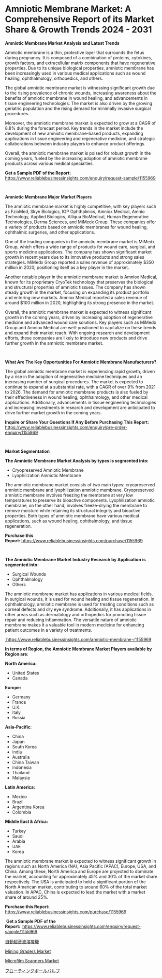 <p><h1>Amniotic Membrane Market: A Comprehensive Report of its Market Share & Growth Trends 2024 - 2031</h1></p><p><strong>Amniotic Membrane Market Analysis and Latest Trends</strong></p>
<p><p>Amniotic membrane is a thin, protective layer that surrounds the fetus during pregnancy. It is composed of a combination of proteins, cytokines, growth factors, and extracellular matrix components that have regenerative properties. Due to its unique biological properties, amniotic membrane has been increasingly used in various medical applications such as wound healing, ophthalmology, orthopedics, and others.</p><p>The global amniotic membrane market is witnessing significant growth due to the rising prevalence of chronic wounds, increasing awareness about the benefits of amniotic membrane in wound healing, and advancements in tissue engineering technologies. The market is also driven by the growing geriatric population and the rising demand for minimally invasive surgical procedures.</p><p>Moreover, the amniotic membrane market is expected to grow at a CAGR of 8.8% during the forecast period. Key trends in the market include the development of new amniotic membrane-based products, expanding applications in tissue engineering and regenerative medicine, and strategic collaborations between industry players to enhance product offerings.</p><p>Overall, the amniotic membrane market is poised for robust growth in the coming years, fueled by the increasing adoption of amniotic membrane products across various medical specialties.</p></p>
<p><strong>Get a Sample PDF of the Report:&nbsp;</strong> <a href="https://www.reliablebusinessinsights.com/enquiry/request-sample/1155969">https://www.reliablebusinessinsights.com/enquiry/request-sample/1155969</a></p>
<p>&nbsp;</p>
<p><strong>Amniotic Membrane Major Market Players</strong></p>
<p><p>The amniotic membrane market is highly competitive, with key players such as FzioMed, Skye Biologics, IOP Ophthalmics, Amniox Medical, Amnio Technology, Applied Biologics, Alliqua BioMedical, Human Regenerative Technologies, Derma Sciences, and MiMedx Group. These companies offer a variety of products based on amniotic membranes for wound healing, ophthalmic surgeries, and other applications.</p><p>One of the leading companies in the amniotic membrane market is MiMedx Group, which offers a wide range of products for wound care, surgical, and sports medicine applications. The company has shown significant market growth in recent years due to its innovative products and strong sales strategies. MiMedx Group reported a sales revenue of approximately $350 million in 2020, positioning itself as a key player in the market.</p><p>Another notable player in the amniotic membrane market is Amniox Medical, known for its proprietary CryoTek technology that preserves the biological and structural properties of amniotic tissues. The company has shown steady growth in the market, focusing on expanding its product portfolio and entering new markets. Amniox Medical reported a sales revenue of around $100 million in 2020, highlighting its strong presence in the market.</p><p>Overall, the amniotic membrane market is expected to witness significant growth in the coming years, driven by increasing adoption of regenerative medicine and advanced wound care solutions. Key players such as MiMedx Group and Amniox Medical are well-positioned to capitalize on these trends and expand their market reach. With ongoing research and development efforts, these companies are likely to introduce new products and drive further growth in the amniotic membrane market.</p></p>
<p>&nbsp;</p>
<p><strong>What Are The Key Opportunities For Amniotic Membrane Manufacturers?</strong></p>
<p><p>The global amniotic membrane market is experiencing rapid growth, driven by a rise in the adoption of regenerative medicine techniques and an increasing number of surgical procedures. The market is expected to continue to expand at a substantial rate, with a CAGR of over 9% from 2021 to 2026. The demand for amniotic membrane products is also fueled by their effectiveness in wound healing, ophthalmology, and other medical applications. Additionally, advancements in tissue engineering technologies and increasing investments in research and development are anticipated to drive further market growth in the coming years.</p></p>
<p><strong>Inquire or Share Your Questions If Any Before Purchasing This Report:</strong> <a href="https://www.reliablebusinessinsights.com/enquiry/pre-order-enquiry/1155969">https://www.reliablebusinessinsights.com/enquiry/pre-order-enquiry/1155969</a></p>
<p>&nbsp;</p>
<p><strong>Market Segmentation</strong></p>
<p><strong>The Amniotic Membrane Market Analysis by types is segmented into:</strong></p>
<p><ul><li>Cryopreserved Amniotic Membrane</li><li>Lyophilization Amniotic Membrane</li></ul></p>
<p><p>The amniotic membrane market consists of two main types: cryopreserved amniotic membrane and lyophilization amniotic membrane. Cryopreserved amniotic membrane involves freezing the membrane at very low temperatures to preserve its bioactive components. Lyophilization amniotic membrane, on the other hand, involves freeze-drying the membrane to remove moisture while retaining its structural integrity and bioactive properties. Both types of amniotic membrane have various medical applications, such as wound healing, ophthalmology, and tissue regeneration.</p></p>
<p><strong>Purchase this Report:&nbsp;</strong><a href="https://www.reliablebusinessinsights.com/purchase/1155969">https://www.reliablebusinessinsights.com/purchase/1155969</a></p>
<p>&nbsp;</p>
<p><strong>The Amniotic Membrane Market Industry Research by Application is segmented into:</strong></p>
<p><ul><li>Surgical Wounds</li><li>Ophthalmology</li><li>Others</li></ul></p>
<p><p>The amniotic membrane market has applications in various medical fields. In surgical wounds, it is used for wound healing and tissue regeneration. In ophthalmology, amniotic membrane is used for treating conditions such as corneal defects and dry eye syndrome. Additionally, it has applications in other areas such as dermatology and orthopedics for promoting tissue repair and reducing inflammation. The versatile nature of amniotic membrane makes it a valuable tool in modern medicine for enhancing patient outcomes in a variety of treatments.</p></p>
<p><a href="https://www.reliablebusinessinsights.com/amniotic-membrane-r1155969">&nbsp;https://www.reliablebusinessinsights.com/amniotic-membrane-r1155969</a></p>
<p><strong>In terms of Region, the Amniotic Membrane Market Players available by Region are:</strong></p>
<p>
    <p> <strong> North America: </strong>
        <ul>
            <li>United States</li>
            <li>Canada</li>
        </ul>
        </p> 
    <p> <strong> Europe: </strong>
        <ul>
            <li>Germany</li>
            <li>France</li>
            <li>U.K.</li>
            <li>Italy</li>
            <li>Russia</li>
        </ul>
        </p> 
    <p> <strong> Asia-Pacific: </strong>
        <ul>
            <li>China</li>
            <li>Japan</li>
            <li>South Korea</li>
            <li>India</li>
            <li>Australia</li>
            <li>China Taiwan</li>
            <li>Indonesia</li>
            <li>Thailand</li>
            <li>Malaysia</li>
        </ul>
        </p> 
    <p> <strong> Latin America: </strong>
        <ul>
            <li>Mexico</li>
            <li>Brazil</li>
            <li>Argentina Korea</li>
            <li>Colombia</li>
        </ul>
        </p> 
    <p> <strong> Middle East & Africa: </strong>
        <ul>
            <li>Turkey</li>
            <li>Saudi</li>
            <li>Arabia</li>
            <li>UAE</li>
            <li>Korea</li>
        </ul>
    </p>
    </p>
<p><p>The amniotic membrane market is expected to witness significant growth in regions such as North America (NA), Asia Pacific (APAC), Europe, USA, and China. Among these, North America and Europe are projected to dominate the market, accounting for approximately 45% and 30% of the market share respectively. The USA is anticipated to hold a significant portion of the North American market, contributing to around 60% of the total market valuation. In APAC, China is expected to lead the market with a market share of around 25%.</p></p>
<p><strong>Purchase this Report: </strong><a href="https://www.reliablebusinessinsights.com/purchase/1155969">https://www.reliablebusinessinsights.com/purchase/1155969</a></p>
<p>&nbsp;<strong>Get a Sample PDF of the Report:&nbsp;&nbsp;</strong><a href="https://www.reliablebusinessinsights.com/enquiry/request-sample/1155969">https://www.reliablebusinessinsights.com/enquiry/request-sample/1155969</a></p>
<p><strong></strong></p>
<p><p><a href="https://github.com/dawson566/Market-Research-Report-List-2/blob/main/8426364166093.md">自動超音波溶接機</a></p><p><a href="https://github.com/seekum/Market-Research-Report-List-3/blob/main/mining-graders-market.md">Mining Graders Market</a></p><p><a href="https://github.com/timeliteaut/Market-Research-Report-List-3/blob/main/microfilm-scanners-market.md">Microfilm Scanners Market</a></p><p><a href="https://github.com/DeonBoer2023/Market-Research-Report-List-1/blob/main/1557730166094.md">フローティングボールバルブ</a></p></p>